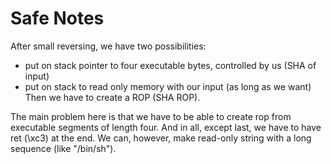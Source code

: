 
# Safe Notes

After small reversing, we have two possibilities:
- put on stack pointer to four executable bytes, controlled by us (SHA of input)
- put on stack to read only memory with our input (as long as we want)
Then we have to create a ROP (SHA ROP).

The main problem here is that we have to be able to create rop from executable
segments of length four.
And in all, except last, we have to have ret (\xc3) at the end.
We can, however, make read-only string with a long sequence (like "/bin/sh").
